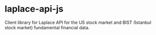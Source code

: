 # laplace-api-js
 Client library for Laplace API for the US stock market and BIST (Istanbul stock market) fundamental financial data.
